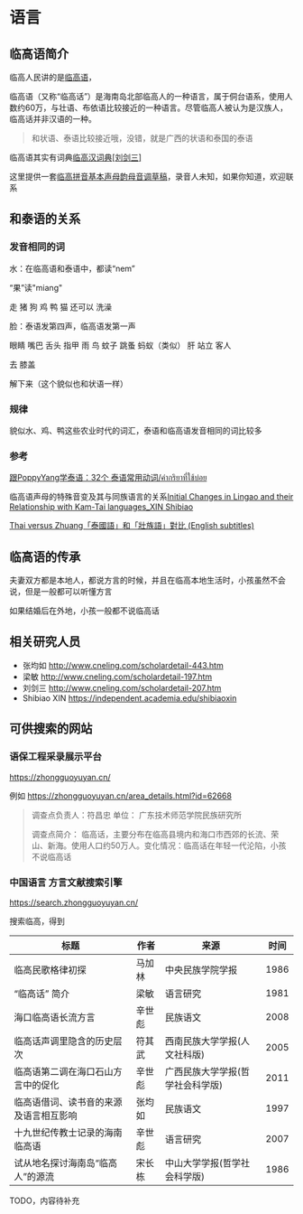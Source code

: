 # 语言

## 临高语简介

临高人民讲的是[临高语](https://baike.baidu.com/item/%E4%B8%B4%E9%AB%98%E8%AF%AD)，

临高语（又称“临高话”）是海南岛北部临高人的一种语言，属于侗台语系，使用人数约60万，与壮语、布依语比较接近的一种语言。尽管临高人被认为是汉族人，临高话并非汉语的一种。

> 和状语、泰语比较接近哦，没错，就是广西的状语和泰国的泰语

临高语其实有词典[临高汉词典[刘剑三]](https://github.com/hainan-lingao/data/raw/main/%E4%B8%B4%E9%AB%98%E6%B1%89%E8%AF%8D%E5%85%B8%5B%E5%88%98%E5%89%91%E4%B8%89%5D.pdf)

这里提供一套[临高拼音基本声母韵母音调草稿](https://github.com/hainan-lingao/data/tree/main/%E4%B8%B4%E9%AB%98%E6%8B%BC%E9%9F%B3%E5%9F%BA%E6%9C%AC%E5%A3%B0%E6%AF%8D%E9%9F%B5%E6%AF%8D%E9%9F%B3%E8%B0%83%E8%8D%89%E7%A8%BF)，录音人未知，如果你知道，欢迎联系

## 和泰语的关系

### 发音相同的词

水：在临高语和泰语中，都读“nem”

“果”读"miang"

走
猪
狗
鸡
鸭
猫
还可以
洗澡

脸：泰语发第四声，临高语发第一声


眼睛
嘴巴
舌头
指甲
雨
鸟
蚊子
跳蚤
蚂蚁（类似）
肝
站立
客人

去
膝盖

解下来（这个貌似也和状语一样）

### 规律

貌似水、鸡、鸭这些农业时代的词汇，泰语和临高语发音相同的词比较多

### 参考

[跟PoppyYang学泰语：32个 泰语常用动词/คำกริยาที่ใช้บ่อย](https://youtu.be/4r-LoJO0Kww)

临高语声母的特殊音变及其与同族语言的关系[Initial Changes in Lingao and their Relationship with Kam-Tai languages_XIN Shibiao](https://www.academia.edu/36909800/Initial_Changes_in_Lingao_and_their_Relationship_with_Kam_Tai_languages_XIN_Shibiao)

[Thai versus Zhuang「泰國語」和「壯族語」對比 (English subtitles)](https://youtu.be/-pkQG8vLDCM)

## 临高语的传承

夫妻双方都是本地人，都说方言的时候，并且在临高本地生活时，小孩虽然不会说，但是一般都可以听懂方言

如果结婚后在外地，小孩一般都不说临高话

## 相关研究人员

* 张均如 http://www.cneling.com/scholardetail-443.htm
* 梁敏 http://www.cneling.com/scholardetail-197.htm
* 刘剑三 http://www.cneling.com/scholardetail-207.htm
* Shibiao XIN https://independent.academia.edu/shibiaoxin

## 可供搜索的网站

### 语保工程采录展示平台

https://zhongguoyuyan.cn/

例如 https://zhongguoyuyan.cn/area_details.html?id=62668

> 调查点负责人：符昌忠 单位： 广东技术师范学院民族研究所
> 
> 调查点简介： 临高话，主要分布在临高县境内和海口市西郊的长流、荣山、新海。使用人口约50万人。变化情况：临高话在年轻一代沦陷，小孩不说临高话

### 中国语言 方言文献搜索引擎

https://search.zhongguoyuyan.cn/

搜索临高，得到

| 标题                                   | 作者   | 来源                             | 时间 |
| -------------------------------------- | ------ | -------------------------------- | ---- |
| 临高民歌格律初探                       | 马加林 | 中央民族学院学报                 | 1986 |
| “临高话” 简介                          | 梁敏   | 语言研究                         | 1981 |
| 海口临高语长流方言                     | 辛世彪 | 民族语文                         | 2008 |
| 临高话声调里隐含的历史层次             | 符其武 | 西南民族大学学报(人文社科版)     | 2005 |
| 临高语第二调在海口石山方言中的促化     | 辛世彪 | 广西民族大学学报(哲学社会科学版) | 2011 |
| 临高语借词、读书音的来源及语言相互影响 | 张均如 | 民族语文                         | 1997 |
| 十九世纪传教士记录的海南临高语         | 辛世彪 | 语言研究                         | 2007 |
| 试从地名探讨海南岛“临高人”的源流       | 宋长栋 | 中山大学学报(哲学社会科学版)     | 1986 |

TODO，内容待补充
